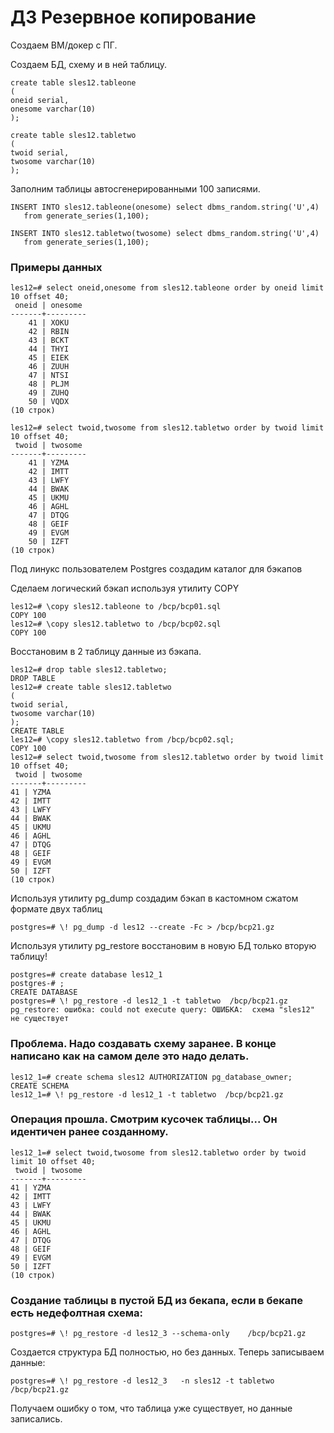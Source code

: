 # ДЗ Резервное копирование

Создаем ВМ/докер c ПГ.

Создаем БД, схему и в ней таблицу.

    create table sles12.tableone 
    (
    oneid serial,
    onesome varchar(10)
    );
    
    create table sles12.tabletwo
    (
    twoid serial,
    twosome varchar(10)
    );

       
Заполним таблицы автосгенерированными 100 записями.

    INSERT INTO sles12.tableone(onesome) select dbms_random.string('U',4) 
       from generate_series(1,100);
       
    INSERT INTO sles12.tabletwo(twosome) select dbms_random.string('U',4) 
       from generate_series(1,100);       


### Примеры данных

    les12=# select oneid,onesome from sles12.tableone order by oneid limit 10 offset 40;
     oneid | onesome 
    -------+---------
        41 | XOKU
        42 | RBIN
        43 | BCKT
        44 | THYI
        45 | EIEK
        46 | ZUUH
        47 | NTSI
        48 | PLJM
        49 | ZUHQ
        50 | VQDX
    (10 строк)

    les12=# select twoid,twosome from sles12.tabletwo order by twoid limit 10 offset 40;
     twoid | twosome 
    -------+---------
        41 | YZMA
        42 | IMTT
        43 | LWFY
        44 | BWAK
        45 | UKMU
        46 | AGHL
        47 | DTQG
        48 | GEIF
        49 | EVGM
        50 | IZFT
    (10 строк)

Под линукс пользователем Postgres создадим каталог для бэкапов

Сделаем логический бэкап используя утилиту COPY

    les12=# \copy sles12.tableone to /bcp/bcp01.sql
    COPY 100
    les12=# \copy sles12.tabletwo to /bcp/bcp02.sql
    COPY 100


Восстановим в 2 таблицу данные из бэкапа.

    les12=# drop table sles12.tabletwo;
    DROP TABLE
    les12=# create table sles12.tabletwo
    (
    twoid serial,
    twosome varchar(10)
    );
    CREATE TABLE
    les12=# \copy sles12.tabletwo from /bcp/bcp02.sql;
    COPY 100
    les12=# select twoid,twosome from sles12.tabletwo order by twoid limit 10 offset 40;
     twoid | twosome 
    -------+---------
    41 | YZMA
    42 | IMTT
    43 | LWFY
    44 | BWAK
    45 | UKMU
    46 | AGHL
    47 | DTQG
    48 | GEIF
    49 | EVGM
    50 | IZFT
    (10 строк)

Используя утилиту pg_dump создадим бэкап в кастомном сжатом формате двух таблиц
    
    postgres=# \! pg_dump -d les12 --create -Fc > /bcp/bcp21.gz

Используя утилиту pg_restore восстановим в новую БД только вторую таблицу!

    postgres=# create database les12_1
    postgres-# ;
    CREATE DATABASE
    postgres=# \! pg_restore -d les12_1 -t tabletwo  /bcp/bcp21.gz
    pg_restore: ошибка: could not execute query: ОШИБКА:  схема "sles12" не существует

### Проблема. Надо создавать схему заранее. В конце написано как на самом деле это надо делать.

    les12_1=# create schema sles12 AUTHORIZATION pg_database_owner;
    CREATE SCHEMA
    les12_1=# \! pg_restore -d les12_1 -t tabletwo  /bcp/bcp21.gz

### Операция прошла. Смотрим кусочек таблицы... Он идентичен ранее созданному. 

    les12_1=# select twoid,twosome from sles12.tabletwo order by twoid limit 10 offset 40;
     twoid | twosome 
    -------+---------
    41 | YZMA
    42 | IMTT
    43 | LWFY
    44 | BWAK
    45 | UKMU
    46 | AGHL
    47 | DTQG
    48 | GEIF
    49 | EVGM
    50 | IZFT
    (10 строк)

### Создание таблицы в пустой БД из бекапа, если в бекапе есть недефолтная схема:

    postgres=# \! pg_restore -d les12_3 --schema-only    /bcp/bcp21.gz

Создается структура БД полностью, но без данных. Теперь записываем данные:

    postgres=# \! pg_restore -d les12_3   -n sles12 -t tabletwo  /bcp/bcp21.gz

Получаем ошибку о том, что таблица уже существует, но данные записались. 


